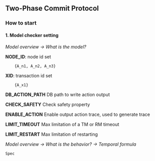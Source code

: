 ## Two-Phase Commit Protocol

### How to start

#### 1. Model checker setting

*Model overview -> What is the model?*

**NODE_ID**: node id set 

```
    {A_n1, A_n2, A_n3}
```

**XID**: transaction id set
```
    {A_x1}
```

**DB_ACTION_PATH** DB path to write action output


**CHECK_SAFETY** Check safety property

**ENABLE_ACTION** Enable output action trace, used to generate trace

**LIMIT_TIMEOUT** Max limitation of a TM or RM timeout

**LIMIT_RESTART** Max limitation of restarting


*Model overview -> What is the behavior? -> Temporal formula*

```Spec```


